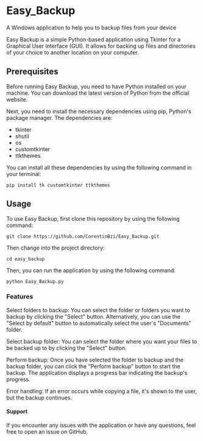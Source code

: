 # Easy_Backup
A Windows application to help you to backup files from your device


Easy Backup is a simple Python-based application using Tkinter for a Graphical User Interface (GUI). It allows for backing up files and directories of your choice to another location on your computer.

## Prerequisites
Before running Easy Backup, you need to have Python installed on your machine. You can download the latest version of Python from the official website.

Next, you need to install the necessary dependencies using pip, Python's package manager. The dependencies are:

-  tkinter
-  shutil
-  os
-  customtkinter
-  ttkthemes

You can install all these dependencies by using the following command in your terminal:

`pip install tk customtkinter ttkthemes`

## Usage
To use Easy Backup, first clone this repository by using the following command:

`git clone https://github.com/CorentinBzi/Easy_Backup.git`

Then change into the project directory:

`cd easy_backup`

Then, you can run the application by using the following command:

`python Easy_Backup.py`

### Features
Select folders to backup: You can select the folder or folders you want to backup by clicking the "Select" button. Alternatively, you can use the "Select by default" button to automatically select the user's "Documents" folder.

Select backup folder: You can select the folder where you want your files to be backed up to by clicking the "Select" button.

Perform backup: Once you have selected the folder to backup and the backup folder, you can click the "Perform backup" button to start the backup. The application displays a progress bar indicating the backup's progress.

Error handling: If an error occurs while copying a file, it's shown to the user, but the backup continues.

#### Support
If you encounter any issues with the application or have any questions, feel free to open an issue on GitHub.
